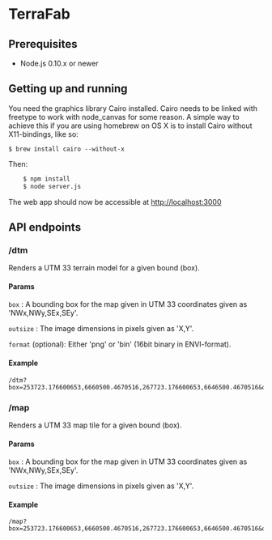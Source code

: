 TerraFab
========

## Prerequisites

- Node.js 0.10.x or newer

## Getting up and running

You need the graphics library Cairo installed. Cairo needs to be linked with freetype to work with node_canvas for some reason. A simple way to achieve this if you are using homebrew on OS X is to install Cairo without X11-bindings, like so:

    $ brew install cairo --without-x


Then:

```bash
    $ npm install
    $ node server.js
```

The web app should now be accessible at [http://localhost:3000](http://localhost:3000)

## API endpoints

### /dtm

Renders a UTM 33 terrain model for a given bound (box).

#### Params
```box``` : A bounding box for the map given in UTM 33 coordinates given as 'NWx,NWy,SEx,SEy'.

```outsize``` : The image dimensions in pixels given as 'X,Y'.


```format``` (optional): Either 'png' or 'bin' (16bit binary in ENVI-format).


#### Example
```
/dtm?box=253723.176600653,6660500.4670516,267723.176600653,6646500.4670516&outsize=1000,1000
```

### /map

Renders a UTM 33 map tile for a given bound (box).

#### Params
```box``` : A bounding box for the map given in UTM 33 coordinates given as 'NWx,NWy,SEx,SEy'.

```outsize``` : The image dimensions in pixels given as 'X,Y'.

#### Example
```
/map?box=253723.176600653,6660500.4670516,267723.176600653,6646500.4670516&outsize=1000,1000
```
